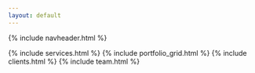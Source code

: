 ```yaml
---
layout: default
---
```

{% include navheader.html %}

{% include services.html %}
{% include portfolio_grid.html %}
{% include clients.html %}
{% include team.html %}
